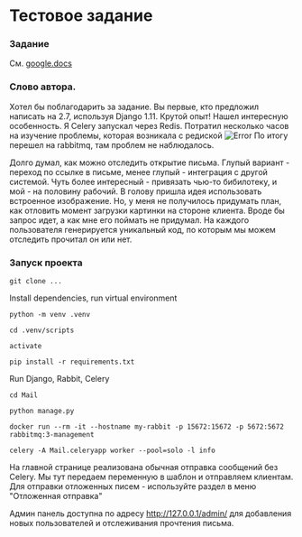 # Тестовое задание

### Задание
См. [google.docs](https://docs.google.com/document/d/1frjtOtChwW7ZZ0pHcUQxMPNyteRW8WLKVSsBxTd5Kns/edit)

### Слово автора. 

Хотел бы поблагодарить за задание. Вы первые, кто предложил написать на 2.7, используя Django 1.11. Крутой опыт! 
Нашел интересную особенность. Я Celery запускал через Redis. Потратил несколько часов на изучение проблемы, которая возникала с редиской
![Error](https://https://github.com/Orwall46/task5/blob/master/DecodeError.PNG?raw=true)
По итогу перешел на rabbitmq, там проблем не наблюдалось.

Долго думал, как можно отследить открытие письма. Глупый вариант - переход по ссылке в письме, менее глупый - интеграция с другой системой. Чуть более интересный - привязать чью-то бибилотеку, и мой - на половину рабочий. В голову пришла идея использовать встроенное изображение. Но, у меня не получилось придумать план, как отловить момент загрузки картинки на стороне клиента. Вроде бы запрос идет, а как мне его поймать не придумал. На каждого пользователя генерируется уникальный код, по которым мы можем отследить прочитал он или нет. 


### Запуск проекта
```
git clone ...
```
Install dependencies, run virtual environment
```
python -m venv .venv
```
```
cd .venv/scripts
```
```
activate
```
```
pip install -r requirements.txt
``` 
Run Django, Rabbit, Celery
```
cd Mail
```
```
python manage.py
```
```
docker run --rm -it --hostname my-rabbit -p 15672:15672 -p 5672:5672 rabbitmq:3-management
```
```
celery -A Mail.celeryapp worker --pool=solo -l info
```

На главной странице реализована обычная отправка сообщений без Celery. Мы тут передаем переменную в шаблон и отправляем клиентам. 
Для отправки отложенных писем - используйте раздел в меню "Отложенная отправка"

Админ панель доступна по адресу http://127.0.0.1/admin/ для добавления новых пользователей и отслеживания прочтения письма.
